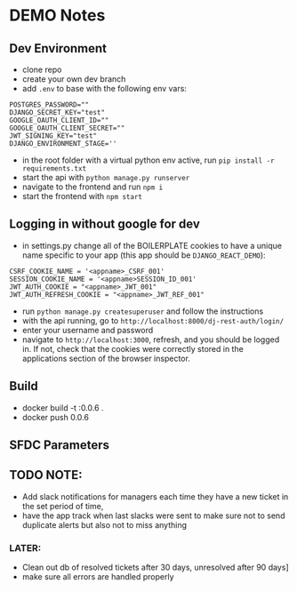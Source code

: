 # DEMO Notes

## Dev Environment

- clone repo
- create your own dev branch
- add `.env` to base with the following env vars:
```
POSTGRES_PASSWORD=""
DJANGO_SECRET_KEY="test"
GOOGLE_OAUTH_CLIENT_ID=""
GOOGLE_OAUTH_CLIENT_SECRET=""
JWT_SIGNING_KEY="test"
DJANGO_ENVIRONMENT_STAGE=''
```
- in the root folder with a virtual python env active, run `pip install -r requirements.txt`
- start the api with `python manage.py runserver`
- navigate to the frontend and run `npm i`
- start the frontend with `npm start`

## Logging in without google for dev
- in settings.py change all of the BOILERPLATE cookies to have a unique name specific to your app (this app should be `DJANGO_REACT_DEMO`):
```
CSRF_COOKIE_NAME = '<appname>_CSRF_001'
SESSION_COOKIE_NAME = '<appname>SESSION_ID_001'
JWT_AUTH_COOKIE = "<appname>_JWT_001"
JWT_AUTH_REFRESH_COOKIE = "<appname>_JWT_REF_001"
```
- run `python manage.py createsuperuser` and follow the instructions
- with the api running, go to `http://localhost:8000/dj-rest-auth/login/`
- enter your username and password
- navigate to `http://localhost:3000`, refresh, and you should be logged in. If not, check that the cookies were correctly stored in the applications section of the browser inspector.

## Build
- docker build -t :0.0.6 .
- docker push 0.0.6


## SFDC Parameters




## TODO NOTE:
- Add slack notifications for managers each time they have a new ticket in the set period of time,
- have the app track when last slacks were sent to make sure not to send duplicate alerts but also not to miss anything


### LATER:
- Clean out db of resolved tickets after 30 days, unresolved after 90 days]
- make sure all errors are handled properly
